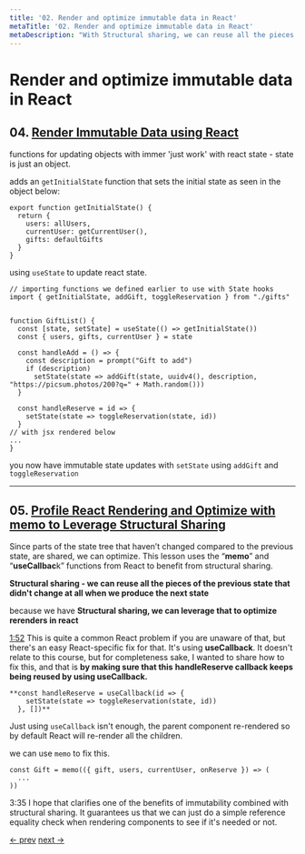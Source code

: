```yaml
---
title: '02. Render and optimize immutable data in React'
metaTitle: '02. Render and optimize immutable data in React'
metaDescription: "With Structural sharing, we can reuse all the pieces of the previous state that didn't change at all when we produce the next state."
---
```


# Render and optimize immutable data in React

## 04. [Render Immutable Data using React](https://egghead.io/lessons/react-render-immutable-data-using-react)

functions for updating objects with immer 'just work' with react state - state is just an object.

adds an `getInitialState` function that sets the initial state as seen in the object below:

    export function getInitialState() {
      return {
        users: allUsers,
        currentUser: getCurrentUser(),
        gifts: defaultGifts
      }
    }

using `useState` to update react state.

    // importing functions we defined earlier to use with State hooks
    import { getInitialState, addGift, toggleReservation } from "./gifts"


    function GiftList() {
      const [state, setState] = useState(() => getInitialState())
      const { users, gifts, currentUser } = state

      const handleAdd = () => {
        const description = prompt("Gift to add")
        if (description)
          setState(state => addGift(state, uuidv4(), description, "https://picsum.photos/200?q=" + Math.random()))
      }

      const handleReserve = id => {
        setState(state => toggleReservation(state, id))
      }
    // with jsx rendered below
    ...
    }

you now have immutable state updates with `setState` using `addGift` and `toggleReservation`

---

## 05. [Profile React Rendering and Optimize with memo to Leverage Structural Sharing](https://egghead.io/lessons/react-profile-react-rendering-and-optimize-with-memo-to-leverage-structural-sharing)

Since parts of the state tree that haven’t changed compared to the previous state, are shared, we can optimize. This lesson uses the “**memo**” and “**useCallbac**k” functions from React to benefit from structural sharing.

**Structural sharing -  we can reuse all the pieces of the previous state that didn't change at all when we produce the next state**

because we have **Structural sharing, we can leverage that to optimize rerenders in react**

[1:52](https://egghead.io/lessons/react-profile-react-rendering-and-optimize-with-memo-to-leverage-structural-sharing) This is quite a common React problem if you are unaware of that, but there's an easy React-specific fix for that. It's using **useCallback**. It doesn't relate to this course, but for completeness sake, I wanted to share how to fix this, and that is **by making sure that this** **handleReserve callback keeps being reused by using useCallback.**

    **const handleReserve = useCallback(id => {
        setState(state => toggleReservation(state, id))
      }, [])**

Just using `useCallback` isn't enough, the parent component re-rendered so by default React will re-render all the children.

we can use `memo` to fix this.

    const Gift = memo(({ gift, users, currentUser, onReserve }) => (
      ...
    ))

3:35 I hope that clarifies one of the benefits of immutability combined with structural sharing. It guarantees us that we can just do a simple reference equality check when rendering components to see if it's needed or not.

[<- prev](https://github.com/zacjones93/Community-Notes-Immutable-JavaScript-Data-Structures-with-Immer/blob/master/lessons/01-problem-and-solution-for-immutable-updates.md) [next ->](https://github.com/zacjones93/Community-Notes-Immutable-JavaScript-Data-Structures-with-Immer/blob/master/lessons/03-simplify-immer-producer-functions-using-currying.md)
